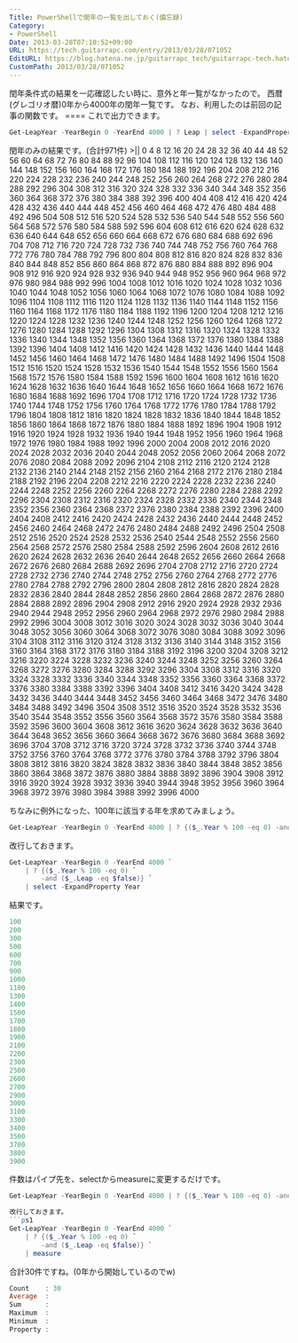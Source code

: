 ```yaml
---
Title: PowerShellで閏年の一覧を出しておく(備忘録)
Category:
- PowerShell
Date: 2013-03-28T07:10:52+09:00
URL: https://tech.guitarrapc.com/entry/2013/03/28/071052
EditURL: https://blog.hatena.ne.jp/guitarrapc_tech/guitarrapc-tech.hatenablog.com/atom/entry/11696248318757675499
CustomPath: 2013/03/28/071052
---
```


閏年条件式の結果を一応確認したい時に、意外と年一覧がなかったので。 西暦(グレゴリオ暦)0年から4000年の閏年一覧です。 なお、利用したのは前回の記事の関数です。 ==== これで出力できます。
```ps1
Get-LeapYear -YearBegin 0 -YearEnd 4000 | ? Leap | select -ExpandProperty Year
```

閏年のみの結果です。(合計971件)
&gt;|| 0 4 8 12 16 20 24 28 32 36 40 44 48 52 56 60 64 68 72 76 80 84 88 92 96 104 108 112 116 120 124 128 132 136 140 144 148 152 156 160 164 168 172 176 180 184 188 192 196 204 208 212 216 220 224 228 232 236 240 244 248 252 256 260 264 268 272 276 280 284 288 292 296 304 308 312 316 320 324 328 332 336 340 344 348 352 356 360 364 368 372 376 380 384 388 392 396 400 404 408 412 416 420 424 428 432 436 440 444 448 452 456 460 464 468 472 476 480 484 488 492 496 504 508 512 516 520 524 528 532 536 540 544 548 552 556 560 564 568 572 576 580 584 588 592 596 604 608 612 616 620 624 628 632 636 640 644 648 652 656 660 664 668 672 676 680 684 688 692 696 704 708 712 716 720 724 728 732 736 740 744 748 752 756 760 764 768 772 776 780 784 788 792 796 800 804 808 812 816 820 824 828 832 836 840 844 848 852 856 860 864 868 872 876 880 884 888 892 896 904 908 912 916 920 924 928 932 936 940 944 948 952 956 960 964 968 972 976 980 984 988 992 996 1004 1008 1012 1016 1020 1024 1028 1032 1036 1040 1044 1048 1052 1056 1060 1064 1068 1072 1076 1080 1084 1088 1092 1096 1104 1108 1112 1116 1120 1124 1128 1132 1136 1140 1144 1148 1152 1156 1160 1164 1168 1172 1176 1180 1184 1188 1192 1196 1200 1204 1208 1212 1216 1220 1224 1228 1232 1236 1240 1244 1248 1252 1256 1260 1264 1268 1272 1276 1280 1284 1288 1292 1296 1304 1308 1312 1316 1320 1324 1328 1332 1336 1340 1344 1348 1352 1356 1360 1364 1368 1372 1376 1380 1384 1388 1392 1396 1404 1408 1412 1416 1420 1424 1428 1432 1436 1440 1444 1448 1452 1456 1460 1464 1468 1472 1476 1480 1484 1488 1492 1496 1504 1508 1512 1516 1520 1524 1528 1532 1536 1540 1544 1548 1552 1556 1560 1564 1568 1572 1576 1580 1584 1588 1592 1596 1600 1604 1608 1612 1616 1620 1624 1628 1632 1636 1640 1644 1648 1652 1656 1660 1664 1668 1672 1676 1680 1684 1688 1692 1696 1704 1708 1712 1716 1720 1724 1728 1732 1736 1740 1744 1748 1752 1756 1760 1764 1768 1772 1776 1780 1784 1788 1792 1796 1804 1808 1812 1816 1820 1824 1828 1832 1836 1840 1844 1848 1852 1856 1860 1864 1868 1872 1876 1880 1884 1888 1892 1896 1904 1908 1912 1916 1920 1924 1928 1932 1936 1940 1944 1948 1952 1956 1960 1964 1968 1972 1976 1980 1984 1988 1992 1996 2000 2004 2008 2012 2016 2020 2024 2028 2032 2036 2040 2044 2048 2052 2056 2060 2064 2068 2072 2076 2080 2084 2088 2092 2096 2104 2108 2112 2116 2120 2124 2128 2132 2136 2140 2144 2148 2152 2156 2160 2164 2168 2172 2176 2180 2184 2188 2192 2196 2204 2208 2212 2216 2220 2224 2228 2232 2236 2240 2244 2248 2252 2256 2260 2264 2268 2272 2276 2280 2284 2288 2292 2296 2304 2308 2312 2316 2320 2324 2328 2332 2336 2340 2344 2348 2352 2356 2360 2364 2368 2372 2376 2380 2384 2388 2392 2396 2400 2404 2408 2412 2416 2420 2424 2428 2432 2436 2440 2444 2448 2452 2456 2460 2464 2468 2472 2476 2480 2484 2488 2492 2496 2504 2508 2512 2516 2520 2524 2528 2532 2536 2540 2544 2548 2552 2556 2560 2564 2568 2572 2576 2580 2584 2588 2592 2596 2604 2608 2612 2616 2620 2624 2628 2632 2636 2640 2644 2648 2652 2656 2660 2664 2668 2672 2676 2680 2684 2688 2692 2696 2704 2708 2712 2716 2720 2724 2728 2732 2736 2740 2744 2748 2752 2756 2760 2764 2768 2772 2776 2780 2784 2788 2792 2796 2800 2804 2808 2812 2816 2820 2824 2828 2832 2836 2840 2844 2848 2852 2856 2860 2864 2868 2872 2876 2880 2884 2888 2892 2896 2904 2908 2912 2916 2920 2924 2928 2932 2936 2940 2944 2948 2952 2956 2960 2964 2968 2972 2976 2980 2984 2988 2992 2996 3004 3008 3012 3016 3020 3024 3028 3032 3036 3040 3044 3048 3052 3056 3060 3064 3068 3072 3076 3080 3084 3088 3092 3096 3104 3108 3112 3116 3120 3124 3128 3132 3136 3140 3144 3148 3152 3156 3160 3164 3168 3172 3176 3180 3184 3188 3192 3196 3200 3204 3208 3212 3216 3220 3224 3228 3232 3236 3240 3244 3248 3252 3256 3260 3264 3268 3272 3276 3280 3284 3288 3292 3296 3304 3308 3312 3316 3320 3324 3328 3332 3336 3340 3344 3348 3352 3356 3360 3364 3368 3372 3376 3380 3384 3388 3392 3396 3404 3408 3412 3416 3420 3424 3428 3432 3436 3440 3444 3448 3452 3456 3460 3464 3468 3472 3476 3480 3484 3488 3492 3496 3504 3508 3512 3516 3520 3524 3528 3532 3536 3540 3544 3548 3552 3556 3560 3564 3568 3572 3576 3580 3584 3588 3592 3596 3600 3604 3608 3612 3616 3620 3624 3628 3632 3636 3640 3644 3648 3652 3656 3660 3664 3668 3672 3676 3680 3684 3688 3692 3696 3704 3708 3712 3716 3720 3724 3728 3732 3736 3740 3744 3748 3752 3756 3760 3764 3768 3772 3776 3780 3784 3788 3792 3796 3804 3808 3812 3816 3820 3824 3828 3832 3836 3840 3844 3848 3852 3856 3860 3864 3868 3872 3876 3880 3884 3888 3892 3896 3904 3908 3912 3916 3920 3924 3928 3932 3936 3940 3944 3948 3952 3956 3960 3964 3968 3972 3976 3980 3984 3988 3992 3996 4000

ちなみに例外になった、100年に該当する年を求めてみましょう。
```ps1
Get-LeapYear -YearBegin 0 -YearEnd 4000 | ? {($_.Year % 100 -eq 0) -and ($_.Leap -eq $false)} | select -ExpandProperty Year
```

改行しておきます。
```ps1
Get-LeapYear -YearBegin 0 -YearEnd 4000 `
    | ? {($_.Year % 100 -eq 0) `
        -and ($_.Leap -eq $false)} `
    | select -ExpandProperty Year
```

結果です。
```ps1
100
200
300
500
600
700
900
1000
1100
1300
1400
1500
1700
1800
1900
2100
2200
2300
2500
2600
2700
2900
3000
3100
3300
3400
3500
3700
3800
3900
```

件数はパイプ先を、selectからmeasureに変更するだけです。
```ps1
Get-LeapYear -YearBegin 0 -YearEnd 4000 | ? {($_.Year % 100 -eq 0) -and ($_.Leap -eq $false)} | measure```

改行しておきます。
```ps1
Get-LeapYear -YearBegin 0 -YearEnd 4000 `
    | ? {($_.Year % 100 -eq 0) `
        -and ($_.Leap -eq $false)} `
    | measure
```

合計30件ですね。(0年から開始しているのでw)
```ps1
Count    : 30
Average  :
Sum      :
Maximum  :
Minimum  :
Property :
```
